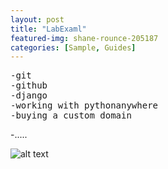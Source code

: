 ```yaml
---
layout: post
title: "LabExaml"
featured-img: shane-rounce-205187
categories: [Sample, Guides]
---
```

<pre>
-git
-github
-django
-working with pythonanywhere
-buying a custom domain
</pre>
-.....

![alt text](../assets/img/post/shane-rounce-205187.jpg "Team Picture")
